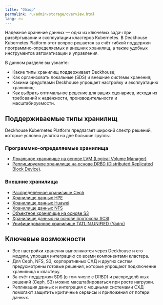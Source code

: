```yaml
---
title: "Обзор"
permalink: ru/admin/storage/overview.html
lang: ru
---
```


Надёжное хранение данных — одна из ключевых задач при развёртывании и эксплуатации кластеров Kubernetes. В Deckhouse Kubernetes Platform этот вопрос решается за счёт гибкой поддержки программно-определяемых и внешних хранилищ, а также удобных инструментов автоматизации и управления.

В данном разделе вы узнаете:
- Какие типы хранилищ поддерживает Deckhouse;
- Как организовать локальные (SDS) и внешние системы хранения;
- Какими средствами Deckhouse упрощает настройку и эксплуатацию хранилищ;
- Как выбрать оптимальное решение для ваших сценариев, исходя из требований к надёжности, производительности и масштабируемости.

## Поддерживаемые типы хранилищ

Deckhouse Kubernetes Platform предлагает широкий спектр решений, которые условно делятся на две большие группы.

### Программно-определяемые хранилища

- [Локальное хранилище на основе LVM (Logical Volume Manager)](../admin/sds/lvm-local.html)
- [Реплицируемое хранилище на основе DRBD (Distributed Replicated Block Device)](../admin/sds/lvm-replicated.html).

### Внешние хранилища

- [Распределённое хранилище Ceph](../admin/external/ceph.html)
- [Хранилище данных HPE](../admin/external/hpe.html)
- [Хранилище данных Huawei](../admin/external/huawei.html)
- [Хранилище данных NFS](../admin/external/nfs.html)
- [Объектное хранилище на основе S3](../admin/external/s3.html)
- [Хранилище данных на основе протокола SCSI](../admin/external/scsi.html)
- [Унифицированное хранилище TATLIN.UNIFIED (Yadro)](../admin/external/yadro.html)

## Ключевые возможности

- Все настройки хранения выполняются через Deckhouse и его модули, упрощая интеграцию со всеми компонентами кластера.
- Для Ceph, NFS, S3, корпоративных СХД и других систем предусмотрены готовые решения, которые упрощают подключение хранилища к кластеру.
- За счёт поддержки SDS (в том числе с DRBD) и распределённых решений (Ceph, S3) можно масштабироваться при росте нагрузки.
- Репликация данных и интеграция с мощными системами СХД помогают защитить критичные сервисы и приложения от потери данных.
